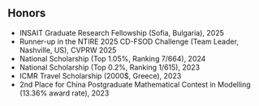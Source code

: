 <!-- ## Honors -->
<h2 id="honors">
  Honors
</h2>

<ul style="margin:0 0 5px;">
  <li>INSAIT Graduate Research Fellowship (Sofia, Bulgaria), 2025</li>
  <li>Runner-up in the NTIRE 2025 CD-FSOD Challenge (Team Leader, Nashville, US), CVPRW 2025</li>
  <li>National Scholarship (Top 1.05%, Ranking 7/664), 2024</li>
  <li>National Scholarship (Top 0.2%, Ranking 1/615), 2023</li>
  <li>ICMR Travel Scholarship (2000$, Greece), 2023</li>
  <li>2nd Place for China Postgraduate Mathematical Contest in Modelling (13.36% award rate), 2023</li>
</ul>